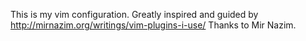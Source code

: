 This is my vim configuration.
Greatly inspired and guided by http://mirnazim.org/writings/vim-plugins-i-use/
Thanks to Mir Nazim.
